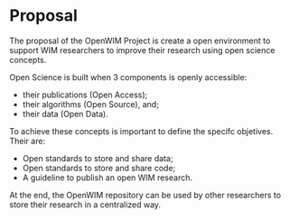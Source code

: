 # Proposal

The proposal of the OpenWIM Project is create a open environment to support WIM researchers to improve their research using open science concepts.

Open Science is built when 3 components is openly accessible:
* their publications (Open Access);
* their algorithms (Open Source), and;
* their data (Open Data).

To achieve these concepts is important to define the specifc objetives. Their are:
* Open standards to store and share data;
* Open standards to store and share code;
* A guideline to publish an open WIM research.

At the end, the OpenWIM repository can be used by other researchers to store their research in a centralized way.
